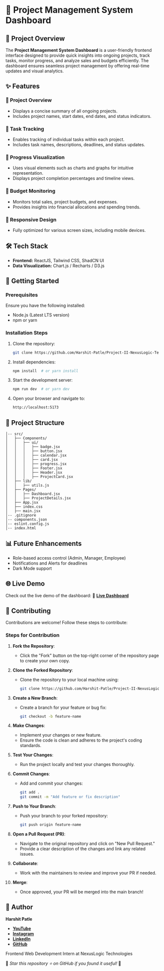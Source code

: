 # 🎯 Project Management System Dashboard

## 📌 Project Overview
The **Project Management System Dashboard** is a user-friendly frontend interface designed to provide quick insights into ongoing projects, track tasks, monitor progress, and analyze sales and budgets efficiently. The dashboard ensures seamless project management by offering real-time updates and visual analytics.

## ✨ Features

### 🔹 Project Overview
- Displays a concise summary of all ongoing projects.
- Includes project names, start dates, end dates, and status indicators.

### 🔹 Task Tracking
- Enables tracking of individual tasks within each project.
- Includes task names, descriptions, deadlines, and status updates.

### 🔹 Progress Visualization
- Uses visual elements such as charts and graphs for intuitive representation.
- Displays project completion percentages and timeline views.

### 🔹 Budget Monitoring
- Monitors total sales, project budgets, and expenses.
- Provides insights into financial allocations and spending trends.

### 🔹 Responsive Design
- Fully optimized for various screen sizes, including mobile devices.

## 🛠️ Tech Stack
- **Frontend:** ReactJS, Tailwind CSS, ShadCN UI
- **Data Visualization:** Chart.js / Recharts / D3.js

## 🚀 Getting Started

### Prerequisites
Ensure you have the following installed:
- Node.js (Latest LTS version)
- npm or yarn

### Installation Steps
1. Clone the repository:
   ```sh
   git clone https://github.com/Harshit-Patle/Project-II-NexusLogic-Technologies.git
   ```
2. Install dependencies:
   ```sh
   npm install  # or yarn install
   ```
3. Start the development server:
   ```sh
   npm run dev  # or yarn dev
   ```
4. Open your browser and navigate to:
   ```sh
   http://localhost:5173
   ```

## 📂 Project Structure
```
│-- src/
│   ├── Components/
│   │   ├── ui/
│   │   │   ├── badge.jsx
│   │   │   ├── button.jsx
│   │   │   ├── calendar.jsx
│   │   │   ├── card.jsx
│   │   │   ├── progress.jsx
│   │   │   ├── Footer.jsx
│   │   │   ├── Header.jsx
│   │   │   ├── ProjectCard.jsx
│   ├── lib/
│   │   ├── utils.js
│   ├── Pages/
│   │   ├── Dashboard.jsx
│   │   ├── ProjectDetails.jsx
│   ├── App.jsx
│   ├── index.css
│   ├── main.jsx
│-- .gitignore
│-- components.json
│-- eslint.config.js
│-- index.html
```

## 📊 Future Enhancements
- Role-based access control (Admin, Manager, Employee)
- Notifications and Alerts for deadlines
- Dark Mode support

## 🌐 Live Demo
Check out the live demo of the dashboard:
🔹 **[Live Dashboard](https://project-ii-nexuslogic-technologies.vercel.app/)**

## 🤝 Contributing
Contributions are welcome! Follow these steps to contribute:

### Steps for Contribution
1. **Fork the Repository**:
   - Click the "Fork" button on the top-right corner of the repository page to create your own copy.

2. **Clone the Forked Repository**:
   - Clone the repository to your local machine using:
     ```sh
     git clone https://github.com/Harshit-Patle/Project-II-NexusLogic-Technologies.git
     ```

3. **Create a New Branch**:
   - Create a branch for your feature or bug fix:
     ```sh
     git checkout -b feature-name
     ```

4. **Make Changes**:
   - Implement your changes or new feature.
   - Ensure the code is clean and adheres to the project's coding standards.

5. **Test Your Changes**:
   - Run the project locally and test your changes thoroughly.

6. **Commit Changes**:
   - Add and commit your changes:
     ```sh
     git add .
     git commit -m "Add feature or fix description"
     ```

7. **Push to Your Branch**:
   - Push your branch to your forked repository:
     ```sh
     git push origin feature-name
     ```

8. **Open a Pull Request (PR)**:
   - Navigate to the original repository and click on "New Pull Request."
   - Provide a clear description of the changes and link any related issues.

9. **Collaborate**:
   - Work with the maintainers to review and improve your PR if needed.

10. **Merge**:
    - Once approved, your PR will be merged into the main branch!

## 👤 Author
**Harshit Patle**

- **[YouTube](https://www.youtube.com/@coding_version)**  
- **[Instagram](https://www.instagram.com/coding_version)**  
- **[LinkedIn](https://www.linkedin.com/in/harshit-patle)**  
- **[GitHub](https://github.com/Harshit-Patle)**  

Frontend Web Development Intern at NexusLogic Technologies

💙 *Star this repository ⭐ on GitHub if you found it useful!* 🚀

